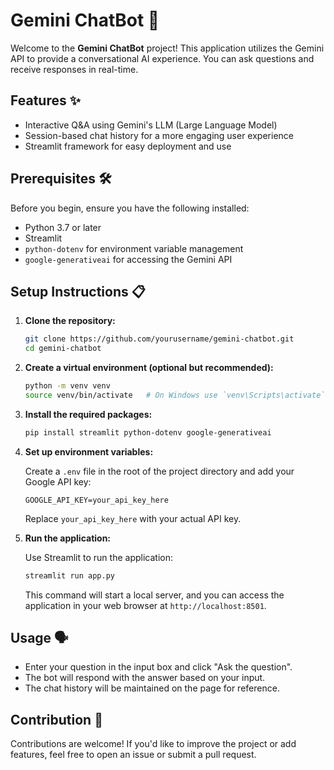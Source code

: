 # Gemini ChatBot 🤖

Welcome to the **Gemini ChatBot** project! This application utilizes the Gemini API to provide a conversational AI experience. You can ask questions and receive responses in real-time.

## Features ✨

- Interactive Q&A using Gemini's LLM (Large Language Model)
- Session-based chat history for a more engaging user experience
- Streamlit framework for easy deployment and use

## Prerequisites 🛠️

Before you begin, ensure you have the following installed:

- Python 3.7 or later
- Streamlit
- `python-dotenv` for environment variable management
- `google-generativeai` for accessing the Gemini API

## Setup Instructions 📋

1. **Clone the repository:**

   ```bash
   git clone https://github.com/yourusername/gemini-chatbot.git
   cd gemini-chatbot
   ```

2. **Create a virtual environment (optional but recommended):**

   ```bash
   python -m venv venv
   source venv/bin/activate   # On Windows use `venv\Scripts\activate`
   ```

3. **Install the required packages:**

   ```bash
   pip install streamlit python-dotenv google-generativeai
   ```

4. **Set up environment variables:**

   Create a `.env` file in the root of the project directory and add your Google API key:

   ```
   GOOGLE_API_KEY=your_api_key_here
   ```

   Replace `your_api_key_here` with your actual API key.

5. **Run the application:**

   Use Streamlit to run the application:

   ```bash
   streamlit run app.py
   ```

   This command will start a local server, and you can access the application in your web browser at `http://localhost:8501`.

## Usage 🗣️

- Enter your question in the input box and click "Ask the question".
- The bot will respond with the answer based on your input.
- The chat history will be maintained on the page for reference.

## Contribution 🤝

Contributions are welcome! If you'd like to improve the project or add features, feel free to open an issue or submit a pull request.
